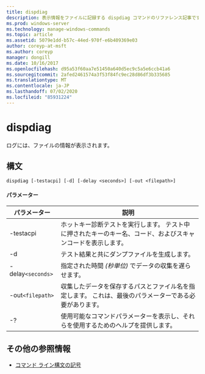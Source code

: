 ```yaml
---
title: dispdiag
description: 表示情報をファイルに記録する dispdiag コマンドのリファレンス記事です。
ms.prod: windows-server
ms.technology: manage-windows-commands
ms.topic: article
ms.assetid: 5079e1dd-b57c-44ed-970f-e6b409369e03
author: coreyp-at-msft
ms.author: coreyp
manager: dongill
ms.date: 10/16/2017
ms.openlocfilehash: d95a53f60aa7e51450a640d5ec9c5a5e6ccb41a6
ms.sourcegitcommit: 2afed2461574a3f53f84fc9ec28d86df3b335685
ms.translationtype: MT
ms.contentlocale: ja-JP
ms.lasthandoff: 07/02/2020
ms.locfileid: "85931224"
---
```

# <a name="dispdiag"></a>dispdiag

ログには、ファイルの情報が表示されます。

## <a name="syntax"></a>構文

```
dispdiag [-testacpi] [-d] [-delay <seconds>] [-out <filepath>]
```

#### <a name="parameters"></a>パラメーター

| パラメーター | 説明 |
| --------- | ----------- |
| -testacpi | ホットキー診断テストを実行します。 テスト中に押されたキーのキー名、コード、およびスキャンコードを表示します。 |
| -d | テスト結果と共にダンプファイルを生成します。 |
| -delay`<seconds>` | 指定された時間 *(秒単位)* でデータの収集を遅らせます。 |
| -out`<filepath>`  | 収集したデータを保存するパスとファイル名を指定します。 これは、最後のパラメーターである必要があります。 |
| -? | 使用可能なコマンドパラメーターを表示し、それらを使用するためのヘルプを提供します。 |

## <a name="additional-references"></a>その他の参照情報

- [コマンド ライン構文の記号](command-line-syntax-key.md)
